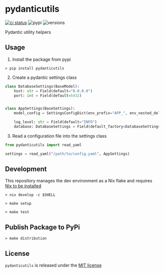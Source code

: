 # pydanticutils
[![ci status](https://github.com/rupurt/pydanticutils/actions/workflows/ci.yaml/badge.svg?branch=main)](https://github.com/rupurt/pydanticutils/actions/workflows/ci.yaml)
![pypi](https://img.shields.io/pypi/v/pydanticutils.svg)
![versions](https://img.shields.io/pypi/pyversions/pydanticutils.svg)

Pydantic utility helpers

## Usage

1. Install the package from pypi

```console
> pip install pydanticutils
```

2. Create a pydantic settings class

```python
class DatabaseSettings(BaseModel):
    host: str = Field(default="0.0.0.0")
    port: int = Field(default=5432)


class AppSettings(BaseSettings):
    model_config = SettingsConfigDict(env_prefix="APP_", env_nested_delimiter="__")

    log_level: str = Field(default="INFO")
    database: DatabaseSettings = Field(default_factory=DatabaseSettings)
```

3. Read a configuration file into the settings class

```python
from pydanticutils import read_yaml

settings = read_yaml("/path/to/config.yaml", AppSettings)
```

## Development

This repository manages the dev environment as a Nix flake and requires [Nix to be installed](https://github.com/DeterminateSystems/nix-installer)

```console
> nix develop -c $SHELL
```

```shell
> make setup
```

```shell
> make test
```

## Publish Package to PyPi

```shell
> make distribution
```

## License

`pydanticutils` is released under the [MIT license](./LICENSE)
